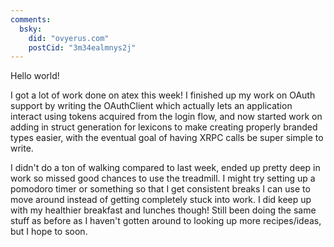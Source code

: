 ```yaml
---
comments:
  bsky:
    did: "ovyerus.com"
    postCid: "3m34ealmnys2j"
---
```


Hello world!

I got a lot of work done on atex this week! I finished up my work on OAuth
support by writing the OAuthClient which actually lets an application interact
using tokens acquired from the login flow, and now started work on adding in
struct generation for lexicons to make creating properly branded types easier,
with the eventual goal of having XRPC calls be super simple to write.

I didn't do a ton of walking compared to last week, ended up pretty deep in work
so missed good chances to use the treadmill. I might try setting up a pomodoro
timer or something so that I get consistent breaks I can use to move around
instead of getting completely stuck into work. I did keep up with my healthier
breakfast and lunches though! Still been doing the same stuff as before as I
haven't gotten around to looking up more recipes/ideas, but I hope to soon.
